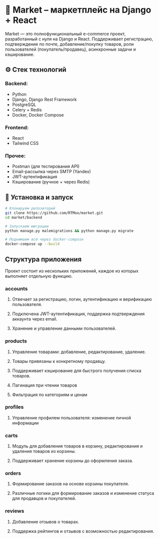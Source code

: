 # 🛒 Market – маркетплейс на Django + React

Market — это полнофункциональный e-commerce проект, разработанный с нуля на Django и React. 
Поддерживает регистрацию, подтверждение по почте, добавление/покупку товаров, роли пользователей (покупатель/продавец),
асинхронные задачи и кэширование.

## ⚙️ Стек технологий

### Backend:
- Python
- Django, Django Rest Framework
- PostgreSQL
- Celery + Redis
- Docker, Docker Compose

### Frontend:
- React
- Tailwind CSS

### Прочее:
- Postman (для тестирования API)
- Email-рассылка через SMTP (Yandex)
- JWT-аутентификация
- Кэширование (ручное + через Redis)

## 🔧 Установка и запуск

```sh
# Клонируем репозиторий
git clone https://github.com/RTMoo/market.git
cd market/backend

# Запускаем миграции
python manage.py malemigrations && python manage.py migrate

# Поднимаем всё через docker-compose
docker-compose up --build
```

## Структура приложения
Проект состоит из нескольких приложений, каждое из которых выполняет отдельную функцию.

### accounts
1. Отвечает за регистрацию, логин, аутентификацию и верификацию пользователя.

2. Подключена JWT-аутентификация, поддержка подтверждения аккаунта через email.

3. Хранение и управление данными пользователей.

### products
1. Управление товарами: добавление, редактирование, удаление.

2. Товары привязаны к конкретному продавцу.

3. Поддерживает кэширование для быстрого получения списка товаров.

4. Пагинация при чтении товаров

5. Фильтрация по категориям и ценам

### profiles
1. Управление профилем пользователя: изменение личной информации

### carts
1. Модуль для добавления товаров в корзину, редактирования и удаления товаров из корзины.

2. Поддерживает хранение корзины до оформления заказа.

### orders
1. Формирование заказов на основе корзины покупателя.

2. Различные логики для формирование заказов и изменение статуса для продавцов и покупателей.

### reviews
1. Добавление отзывов о товарах.

2. Поддержка рейтингов и отзывов с возможностью редактирования.